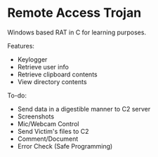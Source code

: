 # Remote Access Trojan

Windows based RAT in C for learning purposes.

Features:
- Keylogger
- Retrieve user info
- Retrieve clipboard contents
- View directory contents

To-do:
- Send data in a digestible manner to C2 server
- Screenshots
- Mic/Webcam Control
- Send Victim's files to C2
- Comment/Document
- Error Check (Safe Programming)
